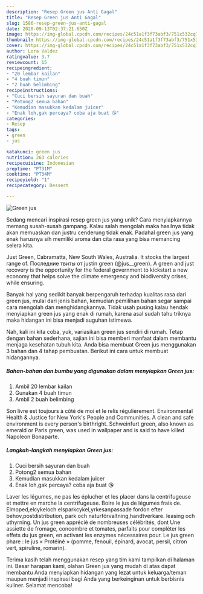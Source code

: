```yaml
---
description: "Resep Green jus Anti Gagal"
title: "Resep Green jus Anti Gagal"
slug: 1586-resep-green-jus-anti-gagal
date: 2020-09-13T02:37:21.650Z
image: https://img-global.cpcdn.com/recipes/24c51a1f3f73abf3/751x532cq70/green-jus-foto-resep-utama.jpg
thumbnail: https://img-global.cpcdn.com/recipes/24c51a1f3f73abf3/751x532cq70/green-jus-foto-resep-utama.jpg
cover: https://img-global.cpcdn.com/recipes/24c51a1f3f73abf3/751x532cq70/green-jus-foto-resep-utama.jpg
author: Lora Valdez
ratingvalue: 3.7
reviewcount: 15
recipeingredient:
- "20 lembar kailan"
- "4 buah timun"
- "2 buah belimbing"
recipeinstructions:
- "Cuci bersih sayuran dan buah"
- "Potong2 semua bahan"
- "Kemudian masukkan kedalam juicer"
- "Enak loh,gak percaya? coba aja buat 😘"
categories:
- Resep
tags:
- green
- jus

katakunci: green jus 
nutrition: 263 calories
recipecuisine: Indonesian
preptime: "PT31M"
cooktime: "PT34M"
recipeyield: "1"
recipecategory: Dessert

---
```



![Green jus](https://img-global.cpcdn.com/recipes/24c51a1f3f73abf3/751x532cq70/green-jus-foto-resep-utama.jpg)

Sedang mencari inspirasi resep green jus yang unik? Cara menyiapkannya memang susah-susah gampang. Kalau salah mengolah maka hasilnya tidak akan memuaskan dan justru cenderung tidak enak. Padahal green jus yang enak harusnya sih memiliki aroma dan cita rasa yang bisa memancing selera kita.

Just Green, Cabramatta, New South Wales, Australia. It stocks the largest range of. Последние твиты от justin green (@jus__green). A green and just recovery is the opportunity for the federal government to kickstart a new economy that helps solve the climate emergency and biodiversity crises, while ensuring.

Banyak hal yang sedikit banyak berpengaruh terhadap kualitas rasa dari green jus, mulai dari jenis bahan, kemudian pemilihan bahan segar sampai cara mengolah dan menghidangkannya. Tidak usah pusing kalau hendak menyiapkan green jus yang enak di rumah, karena asal sudah tahu triknya maka hidangan ini bisa menjadi suguhan istimewa.


Nah, kali ini kita coba, yuk, variasikan green jus sendiri di rumah. Tetap dengan bahan sederhana, sajian ini bisa memberi manfaat dalam membantu menjaga kesehatan tubuh kita. Anda bisa membuat Green jus menggunakan 3 bahan dan 4 tahap pembuatan. Berikut ini cara untuk membuat hidangannya.

<!--inarticleads1-->

##### Bahan-bahan dan bumbu yang digunakan dalam menyiapkan Green jus:

1. Ambil 20 lembar kailan
1. Gunakan 4 buah timun
1. Ambil 2 buah belimbing


Son livre est toujours à côté de moi et le relis régulièrement. Environmental Health &amp; Justice for New York&#39;s People and Communities. A clean and safe environment is every person&#39;s birthright. Schweinfurt green, also known as emerald or Paris green, was used in wallpaper and is said to have killed Napoleon Bonaparte. 

<!--inarticleads2-->

##### Langkah-langkah menyiapkan Green jus:

1. Cuci bersih sayuran dan buah
1. Potong2 semua bahan
1. Kemudian masukkan kedalam juicer
1. Enak loh,gak percaya? coba aja buat 😘


Laver les légumes, ne pas les éplucher et les placer dans la centrifugeuse et mettre en marche la centrifugeuse. Boire le jus de légumes frais de. Elmoped,elcykeloch elsparkcykel,yrkesanpassade fordon efter behov,postdistribution, park och naturförvaltning,handtverkare. leasing och uthyrning. Un jus green apprécié de nombreuses célébrités, dont Une assiette de fromage, concombre et tomates, parfaits pour compléter les effets du jus green, en activant les enzymes nécessaires pour. Le jus green phare : le jus « Protéiné » (pomme, fenouil, épinard, avocat, persil, citron vert, spiruline, romarin). 

Terima kasih telah menggunakan resep yang tim kami tampilkan di halaman ini. Besar harapan kami, olahan Green jus yang mudah di atas dapat membantu Anda menyiapkan hidangan yang lezat untuk keluarga/teman maupun menjadi inspirasi bagi Anda yang berkeinginan untuk berbisnis kuliner. Selamat mencoba!
